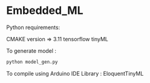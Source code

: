 # Embedded_ML
Python requirements:

CMAKE version => 3.11
tensorflow
tinyML

To generate model : 
```bash
python model_gen.py
```

To compile using Arduino IDE
Library : EloquentTinyML
